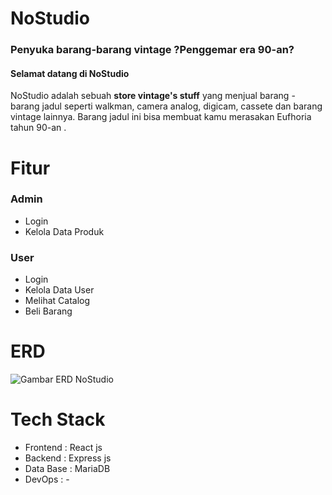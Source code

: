 # NoStudio

### Penyuka barang-barang vintage ?Penggemar era 90-an?

#### Selamat datang di NoStudio

NoStudio adalah sebuah **store vintage's stuff** yang menjual barang - barang jadul seperti walkman, camera analog, digicam, cassete dan barang vintage lainnya. Barang jadul ini bisa membuat kamu merasakan Eufhoria tahun 90-an .

# Fitur

### Admin

- Login
- Kelola Data Produk

### User

- Login
- Kelola Data User
- Melihat Catalog
- Beli Barang

# ERD

![Gambar ERD NoStudio]("ERD.png")

# Tech Stack

- Frontend : React js
- Backend : Express js
- Data Base : MariaDB
- DevOps : -
